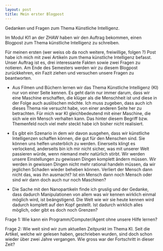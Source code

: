 ```yaml
---
layout: post
title: Mein erster Blogpost
---
```


Gedanken und Fragen zum Thema Künstliche Intelligenz.

Im Modul KI1 an der ZHAW haben wir den Auftrag bekommen, einen Blogpost zum Thema künstliche Intelligenz zu schreiben. 

Für meinen ersten (wer weiss ob da noch weitere, freiwillige, folgen ?) Post habe ich mich mit zwei Artikeln zum thema künstliche Intelligenz befasst. Unser Auftrag ist es, drei interessante Fakten sowie zwei Fragen zu notieren. Am Ende des Semesters werden wir zu diesem Blogpost zurückkehren, ein Fazit ziehen und versuchen unsere Fragen zu beantworten.

- Aus Filmen und Büchern lernen wir das Thema Künstliche Intelligenz (KI) nur von einer Seite kennen. Es geht darin nur immer darum, dass wir eine Maschine erschaffen, die klüger als die Menschheit ist und diese in der Folge auch auslöschen möchte. Ich muss zugeben, dass auch ich dieses Thema nie versucht habe, von einer anderen Seite her zu betrachten. Für mich war KI gleichbedeutend mit einer Maschine, die sich wie ein Mensch verhalten kann. Das hinter diesem Begriff bzw. Themenfeld noch viel mehr steckt habe ich bisher nicht realisiert.


- Es gibt ein Szenario in dem wir davon ausgehen, dass wir künstliche Intelligenzen schaffen können, die gut für den Menschen sind. Sie können uns helfen unsterblich zu werden. Einerseits klingt es verlockend, anderseits bin ich mir nicht sicher, was mit unserer Welt passieren würde, wenn niemand mehr natürlich stirbt. Wir werden unsere Einstellungen zu gewissen Dingen komplett ändern müssen. Wir werden in gewissen Dingen nicht mehr rational handeln müssen, da wir jeglichen Schaden wieder beheben können. Verliert der Mensch dann nicht das, was ihn ausmacht? Ist ein Mensch dann noch Mensch oder sind wir dann doch auch nur noch Maschinen?


- Die Sache mit den Nanopartikeln finde ich gruslig und der Gedanke, dass dadurch Manipulationen von allem was wir kennen wirklich einmal möglich wird, ist beängstigend. Die Welt wie wir sie heute kennen wird dadurch komplett auf den Kopf gestellt. Ist dadurch wirklich alles möglich, oder gibt es doch noch Grenzen? 

Frage 1: Wie kann ein Programm/Computer/Agent ohne unsere Hilfe lernen?

Frage 2: Wie weit sind wir zum aktuellen Zeitpunkt im Thema KI. Seit die Artikel, welche wir gelesen haben, geschrieben wurden, sind doch schon wieder über zwei Jahre vergangen. Wie gross war der Fortschritt in dieser Zeit?
